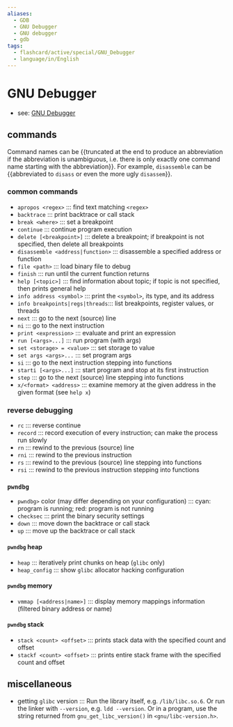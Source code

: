 ```yaml
---
aliases:
  - GDB
  - GNU Debugger
  - GNU debugger
  - gdb
tags:
  - flashcard/active/special/GNU_Debugger
  - language/in/English
---
```


# GNU Debugger

- see: [GNU Debugger](../general/GNU%20Debugger.md)

## commands

Command names can be {{truncated at the end to produce an abbreviation if the abbreviation is unambiguous, i.e. there is only exactly one command name starting with the abbreviation}}. For example, `disassemble` can be {{abbreviated to `disass` or even the more ugly `disassem`}}. <!--SR:!2024-11-07,30,305!2024-10-13,19,325-->

### common commands

- `apropos <regex>` ::: find text matching `<regex>` <!--SR:!2024-11-08,52,310!2024-10-16,31,270-->
- `backtrace` ::: print backtrace or call stack <!--SR:!2024-11-11,54,310!2024-11-10,54,310-->
- `break <where>` ::: set a breakpoint <!--SR:!2024-11-06,50,310!2024-12-02,69,310-->
- `continue` ::: continue program execution <!--SR:!2024-10-29,40,290!2024-11-04,48,310-->
- `delete [<breakpoint>]` ::: delete a breakpoint; if breakpoint is not specified, then delete all breakpoints <!--SR:!2024-11-16,58,310!2024-11-12,55,310-->
- `disassemble <address|function>` ::: disassemble a specified address or function <!--SR:!2024-11-22,45,325!2024-10-13,19,325-->
- `file <path>` ::: load binary file to debug <!--SR:!2024-11-27,64,310!2024-11-17,59,310-->
- `finish` ::: run until the current function returns <!--SR:!2024-12-03,70,310!2024-11-11,48,290-->
- `help [<topic>]` ::: find information about topic; if topic is not specified, then prints general help <!--SR:!2024-10-13,19,325!2024-11-29,52,325-->
- `info address <symbol>` ::: print the `<symbol>`, its type, and its address <!--SR:!2024-10-13,19,325!2024-10-12,18,325-->
- `info breakpoints|regs|threads`::: list breakpoints, register values, or threads <!--SR:!2024-11-12,55,310!2024-10-29,45,290-->
- `next` ::: go to the next (source) line <!--SR:!2024-11-05,49,310!2024-10-31,46,290-->
- `ni` ::: go to the next instruction <!--SR:!2024-11-16,59,310!2024-11-22,64,310-->
- `print <expression>` ::: evaluate and print an expression <!--SR:!2024-10-21,35,270!2024-12-02,69,310-->
- `run [<args>...]` ::: run program (with args) <!--SR:!2024-11-14,56,310!2024-11-21,63,310-->
- `set <storage> = <value>` ::: set storage to value <!--SR:!2024-10-13,19,325!2024-10-13,19,325-->
- `set args <args>...` ::: set program args <!--SR:!2024-12-05,72,310!2024-11-07,51,310-->
- `si` ::: go to the next instruction stepping into functions <!--SR:!2024-11-17,60,310!2024-11-24,54,250-->
- `starti [<args>...]` ::: start program and stop at its first instruction <!--SR:!2024-12-02,69,310!2024-11-10,47,290-->
- `step` ::: go to the next (source) line stepping into functions <!--SR:!2024-11-11,54,310!2024-10-18,32,270-->
- `x/<format> <address>` ::: examine memory at the given address in the given format (see `help x`) <!--SR:!2024-12-03,70,310!2024-11-06,48,290-->

### reverse debugging

- `rc` ::: reverse continue <!--SR:!2024-10-13,19,325!2024-10-13,19,325-->
- `record` ::: record execution of every instruction; can make the process run slowly <!--SR:!2024-11-18,41,325!2024-10-13,19,325-->
- `rn` ::: rewind to the previous (source) line <!--SR:!2024-10-13,19,325!2024-11-30,58,325-->
- `rni` ::: rewind to the previous instruction <!--SR:!2024-10-13,19,325!2024-10-13,19,325-->
- `rs` ::: rewind to the previous (source) line stepping into functions <!--SR:!2024-11-06,29,305!2024-10-12,18,325-->
- `rsi` ::: rewind to the previous instruction stepping into functions <!--SR:!2024-11-30,53,325!2024-10-13,19,325-->

### `pwndbg`

- `pwndbg>` color (may differ depending on your configuration) ::: cyan: program is running; red: program is not running <!--SR:!2024-11-09,53,310!2024-11-06,43,290-->
- `checksec` ::: print the binary security settings <!--SR:!2024-10-12,18,325!2024-10-13,19,325-->
- `down` ::: move down the backtrace or call stack <!--SR:!2024-11-10,53,310!2024-11-16,58,310-->
- `up` ::: move up the backtrace or call stack <!--SR:!2024-11-11,55,310!2024-11-08,45,290-->

#### `pwndbg` heap

- `heap` ::: iteratively print chunks on heap (`glibc` only) <!--SR:!2024-12-05,72,310!2024-11-29,66,310-->
- `heap_config` ::: show `glibc` allocator hacking configuration <!--SR:!2024-11-09,46,290!2024-11-24,61,310-->

#### `pwndbg` memory

- `vmmap [<address|name>]` ::: display memory mappings information (filtered binary address or name) <!--SR:!2024-10-27,39,290!2024-12-04,71,310-->

#### `pwndbg` stack

- `stack <count> <offset>` ::: prints stack data with the specified count and offset <!--SR:!2024-10-13,19,325!2024-11-12,43,305-->
- `stackf <count> <offset>` ::: prints entire stack frame with the specified count and offset <!--SR:!2024-11-18,46,305!2024-11-08,39,305-->

## miscellaneous

- getting `glibc` version ::: Run the library itself, e.g. `/lib/libc.so.6`. Or run the linker with `--version`, e.g. `ldd --version`. Or in a program, use the string returned from `gnu_get_libc_version()` in `<gnu/libc-version.h>`. <!--SR:!2024-11-08,45,290!2024-10-30,41,290-->
